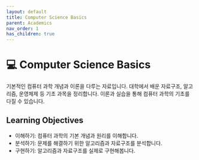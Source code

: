 ```yaml
---
layout: default
title: Computer Science Basics
parent: Academics
nav_order: 1
has_children: true
---
```

# 💻 Computer Science Basics

기본적인 컴퓨터 과학 개념과 이론을 다루는 자료입니다.
대학에서 배운 자료구조, 알고리즘, 운영체제 등 기초 과목을 정리합니다.
이론과 실습을 통해 컴퓨터 과학의 기초를 다질 수 있습니다.

## Learning Objectives
- 이해하기: 컴퓨터 과학의 기본 개념과 원리를 이해합니다.
- 분석하기: 문제를 해결하기 위한 알고리즘과 자료구조를 분석합니다.
- 구현하기: 알고리즘과 자료구조를 실제로 구현해봅니다.